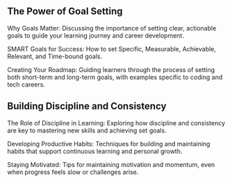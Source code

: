 ## The Power of Goal Setting
Why Goals Matter: Discussing the importance of setting clear, actionable goals to guide your learning journey and career development.

SMART Goals for Success: How to set Specific, Measurable, Achievable, Relevant, and Time-bound goals.

Creating Your Roadmap: Guiding learners through the process of setting both short-term and long-term goals, with examples specific to coding and tech careers.

## Building Discipline and Consistency
The Role of Discipline in Learning: Exploring how discipline and consistency are key to mastering new skills and achieving set goals.

Developing Productive Habits: Techniques for building and maintaining habits that support continuous learning and personal growth.

Staying Motivated: Tips for maintaining motivation and momentum, even when progress feels slow or challenges arise.